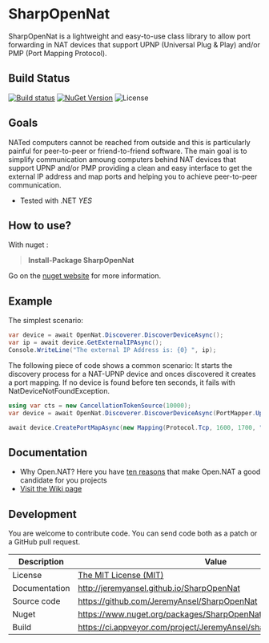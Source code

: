 
SharpOpenNat
======

SharpOpenNat is a lightweight and easy-to-use class library to allow port forwarding in NAT devices that support UPNP (Universal Plug & Play) and/or PMP (Port Mapping Protocol).


Build Status
------------

[![Build status](https://ci.appveyor.com/api/projects/status/7i7n7a6xe4jq44bl/branch/main?svg=true)](https://ci.appveyor.com/project/JeremyAnsel/sharpopennat/branch/main)
[![NuGet Version](https://img.shields.io/nuget/v/SharpOpenNat)](https://www.nuget.org/packages/SharpOpenNat)
![License](https://img.shields.io/github/license/JeremyAnsel/SharpOpenNat)


Goals
-----
NATed computers cannot be reached from outside and this is particularly painful for peer-to-peer or friend-to-friend software.
The main goal is to simplify communication amoung computers behind NAT devices that support UPNP and/or PMP providing a clean
and easy interface to get the external IP address and map ports and helping you to achieve peer-to-peer communication.

+ Tested with .NET  _YES_


How to use?
-----------
With nuget :
> **Install-Package SharpOpenNat**

Go on the [nuget website](https://www.nuget.org/packages/SharpOpenNat/) for more information.


Example
--------

The simplest scenario:

```c#
var device = await OpenNat.Discoverer.DiscoverDeviceAsync();
var ip = await device.GetExternalIPAsync();
Console.WriteLine("The external IP Address is: {0} ", ip);
```

The following piece of code shows a common scenario: It starts the discovery process for a NAT-UPNP device and onces discovered it creates a port mapping. If no device is found before ten seconds, it fails with NatDeviceNotFoundException.

```c#
using var cts = new CancellationTokenSource(10000);
var device = await OpenNat.Discoverer.DiscoverDeviceAsync(PortMapper.Upnp, cts.Token);

await device.CreatePortMapAsync(new Mapping(Protocol.Tcp, 1600, 1700, "The mapping name"));
```


Documentation
-------------
+ Why Open.NAT? Here you have [ten reasons](https://github.com/lontivero/Open.NAT/wiki/Why-Open.NAT) that make Open.NAT a good candidate for you projects
+ [Visit the Wiki page](https://github.com/lontivero/Open.Nat/wiki)


Development
-----------
You are welcome to contribute code. You can send code both as a patch or a GitHub pull request.


Description     | Value
----------------|----------------
License         | [The MIT License (MIT)](https://github.com/JeremyAnsel/SharpOpenNat/blob/main/LICENSE)
Documentation   | http://jeremyansel.github.io/SharpOpenNat
Source code     | https://github.com/JeremyAnsel/SharpOpenNat
Nuget           | https://www.nuget.org/packages/SharpOpenNat
Build           | https://ci.appveyor.com/project/JeremyAnsel/sharpopennat/branch/main

